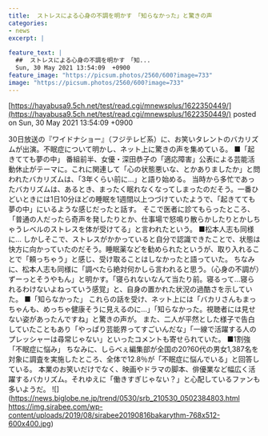 ```yaml
---
title:  ストレスによる心身の不調を明かす　「知らなかった」と驚きの声  
categories:
- news
excerpt: |
  
feature_text: |
  ##  ストレスによる心身の不調を明かす　「知...
  Sun, 30 May 2021 13:54:09  +0900
feature_image: "https://picsum.photos/2560/600?image=733"
image: "https://picsum.photos/2560/600?image=733"
---
```


[https://hayabusa9.5ch.net/test/read.cgi/mnewsplus/1622350449/](https://hayabusa9.5ch.net/test/read.cgi/mnewsplus/1622350449/)
posted on Sun, 30 May 2021 13:54:09  +0900

<!--more-->

30日放送の『ワイドナショー』（フジテレビ系）に、お笑いタレントのバカリズムが出演。不眠症について明かし、ネット上に驚きの声を集めている。 ■「起きてても夢の中」 番組前半、女優・深田恭子の「適応障害」公表による芸能活動休止がテーマに。これに関連して「心の状態悪いな、とかありましたか」と問われたバカリズムは、「3年くらい前に…」と語り始める。 当時から多忙であったバカリズムは、あるとき、まったく眠れなくなってしまったのだそう。一番ひどいときには1日10分ほどの睡眠を1週間以上つづけていたようで、「起きてても夢の中」にいるような感じだったと話す。 そこで医者に診てもらったところ、「普通の人だったら奇声を発したりとか、仕事場で怒鳴り散らかしたりとかしちゃうレベルのストレスを体が受けてる」と言われたという。 ■松本人志も同様に… しかしそこで、ストレスがかかっていると自分で認識できたことで、状態は快方に向かっていたのだそう。睡眠薬などを勧められたというが、取り入れることで「頼っちゃう」と感じ、受け取ることはしなかったと語っていた。 ちなみに、松本人志も同様に「調べたら絶対何かしら言われると思う。（心身の不調が）ずーっとそうやもん」と明かす。「寝られないなんて当たり前。寝るって…寝られるわけないよねっていう感覚」と、自身の置かれた状況の過酷さを示していた。 ■「知らなかった」 これらの話を受け、ネット上には「バカリさんもまっちゃんも、めっちゃ健康そうに見えるのに…」「知らなかった。視聴者には見せない姿があったんですね」と驚きの声が。 また、二人が平然とした様子で告白していたこともあり「やっぱり芸能界ってすごいんだな」「一線で活躍する人のプレッシャーは尋常じゃない」といったコメントも寄せられていた。 ■1割強「不眠症に悩み」 ちなみに、しらべぇ編集部が全国の20?60代の男女1,387名を対象に調査を実施したところ、全体で12.8％が「不眠症に悩んでいる」と回答している。 本業のお笑いだけでなく、映画やドラマの脚本、俳優業など幅広く活躍するバカリズム。それゆえに「働きすぎじゃない？」と心配しているファンも多いようだ。 ![](https://news.biglobe.ne.jp/trend/0530/srb_210530_0502384803.html https://img.sirabee.com/wp-content/uploads/2019/08/sirabee20190816bakarythm-768x512-600x400.jpg)
